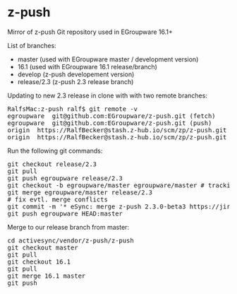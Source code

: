 # z-push
Mirror of z-push Git repository used in EGroupware 16.1+

List of branches:
* master (used with EGroupware master / development version)
* 16.1 (used with EGroupware 16.1 release/branch)
* develop (z-push developement version)
* release/2.3 (z-push 2.3 release branch)

Updating to new 2.3 release in clone with with two remote branches:
<pre>
RalfsMac:z-push ralf$ git remote -v
egroupware	git@github.com:EGroupware/z-push.git (fetch)
egroupware	git@github.com:EGroupware/z-push.git (push)
origin	https://RalfBecker@stash.z-hub.io/scm/zp/z-push.git (fetch)
origin	https://RalfBecker@stash.z-hub.io/scm/zp/z-push.git (push)
</pre>
Run the following git commands:
<pre>
git checkout release/2.3
git pull
git push egroupware release/2.3
git checkout -b egroupware/master egroupware/master # tracking egroupware/master local as egroupware/master
git merge egroupware/master release/2.3
# fix evtl. merge conflicts
git commit -m '* eSync: merge z-push 2.3.0-beta3 https://jira.z-hub.io/projects/ZP/versions/10414'
git push egroupware HEAD:master
</pre>
Merge to our release branch from master:
<pre>
cd activesync/vendor/z-push/z-push
git checkout master
git pull
git checkout 16.1
git pull
git merge 16.1 master
git push
</pre>
